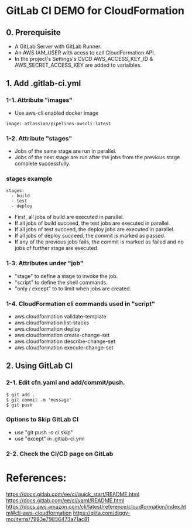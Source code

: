 # GitLab CI DEMO for CloudFormation

## 0. Prerequisite
* A GitLab Server with GitLab Runner.
* An AWS IAM_USER with acess to call CloudFormation API.
* In the project's Settings's CI/CD AWS_ACCESS_KEY_ID & AWS_SECRET_ACCESS_KEY are added to varialbles.

## 1. Add .gitlab-ci.yml

### 1-1. Attribute "images"
* Use aws-cli enabled docker image
```
image: atlassian/pipelines-awscli:latest
```

### 1-2. Attribute "stages"

* Jobs of the same stage are run in parallel.
* Jobs of the next stage are run after the jobs from the previous stage complete successfully.

### stages example
```
stages:
  - build
  - test
  - deploy
```

* First, all jobs of build are executed in parallel.
* If all jobs of build succeed, the test jobs are executed in parallel.
* If all jobs of test succeed, the deploy jobs are executed in parallel.
* If all jobs of deploy succeed, the commit is marked as passed.
* If any of the previous jobs fails, the commit is marked as failed and no jobs of further stage are executed.

### 1-3. Attributes under "job"
* "stage" to define a stage to invoke the job.
* "script" to define the shell commands.
* "only / except" to to limit when jobs are created.

### 1-4. CloudFormation cli commands used in "script"
* aws cloudformation validate-template
* aws cloudformation list-stacks
* aws cloudformation deploy
* aws cloudformation create-change-set
* aws cloudformation describe-change-set
* aws cloudformation execute-change-set

## 2. Using GitLab CI
### 2-1. Edit cfn.yaml and add/commit/push.
```
$ git add .
$ git commit -m 'message'
$ git push
```

### Options to Skip GitLab CI
* use "git push -o ci.skip"
* use "except" in .gitlab-ci.yml


### 2-2. Check the CI/CD page on GitLab

# References:
https://docs.gitlab.com/ee/ci/quick_start/README.html
https://docs.gitlab.com/ee/ci/yaml/README.html
https://docs.aws.amazon.com/cli/latest/reference/cloudformation/index.html#cli-aws-cloudformation
https://qiita.com/diggy-mo/items/7993e79856473a71ac81
